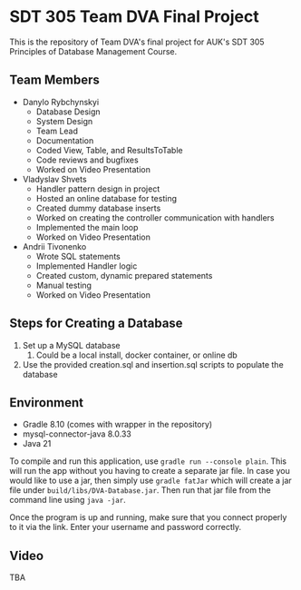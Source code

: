 # SDT 305 Team DVA Final Project
This is the repository of Team DVA's final project for AUK's SDT 305 Principles of Database Management Course.

## Team Members
- Danylo Rybchynskyi
  - Database Design
  - System Design
  - Team Lead
  - Documentation
  - Coded View, Table, and ResultsToTable
  - Code reviews and bugfixes
  - Worked on Video Presentation
- Vladyslav Shvets
  - Handler pattern design in project
  - Hosted an online database for testing
  - Created dummy database inserts
  - Worked on creating the controller communication with handlers
  - Implemented the main loop
  - Worked on Video Presentation
- Andrii Tivonenko
  - Wrote SQL statements
  - Implemented Handler logic
  - Created custom, dynamic prepared statements
  - Manual testing
  - Worked on Video Presentation

## Steps for Creating a Database
1. Set up a MySQL database
   1. Could be a local install, docker container, or online db
2. Use the provided creation.sql and insertion.sql scripts to populate the database

## Environment
- Gradle 8.10 (comes with wrapper in the repository)
- mysql-connector-java 8.0.33
- Java 21

To compile and run this application, use `gradle run --console plain`. This will run the app without you having to create a separate jar file. In case you would like to use a jar, then simply use `gradle fatJar` which will create a jar file under `build/libs/DVA-Database.jar`. Then run that jar file from the command line using `java -jar`.

Once the program is up and running, make sure that you connect properly to it via the link. Enter your username and password correctly.

## Video
TBA
